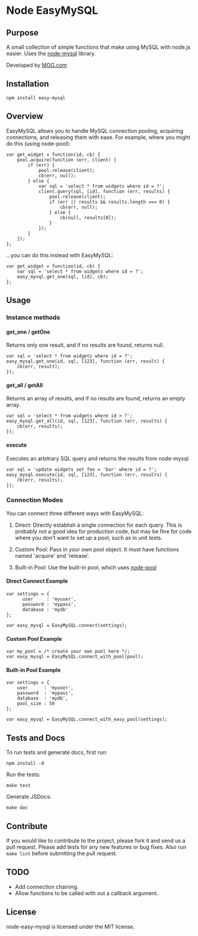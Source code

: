 Node EasyMySQL
==============

## Purpose

A small collection of simple functions that make using MySQL with node.js easier. 
Uses the [node-mysql](https://github.com/felixge/node-mysql) library.

Developed by [MOG.com](http://mog.com)

## Installation

```
npm install easy-mysql
```

## Overview

EasyMySQL allows you to handle MySQL connection pooling, acquiring connections, and releasing them with ease.
For example, where you might do this (using node-pool):

    var get_widget = function(id, cb) {
        pool.acquire(function (err, client) {
            if (err) {
                pool.release(client);
                cb(err, null);
            } else {
                var sql = 'select * from widgets where id = ?';
                client.query(sql, [id], function (err, results) {
                    pool.release(client);
                    if (err || results && results.length === 0) {
                        cb(err, null);
                    } else {
                        cb(null, results[0]);
                    }
                });
            }
        });
    };

...you can do this instead with EasyMySQL:

    var get_widget = function(id, cb) {
        var sql = 'select * from widgets where id = ?';
        easy_mysql.get_one(sql, [id], cb);
    };

## Usage

### Instance methods

#### get_one / getOne

Returns only one result, and if no results are found, returns null.

    var sql = 'select * from widgets where id = ?';
    easy_mysql.get_one(id, sql, [123], function (err, result) {
        cb(err, result);
    });


#### get_all / getAll

Returns an array of results, and if no results are found, returns an empty array.

    var sql = 'select * from widgets where id > ?';
    easy_mysql.get_all(id, sql, [123], function (err, results) {
        cb(err, results);
    });

#### execute

Executes an arbitrary SQL query and returns the results from node-mysql.

    var sql = 'update widgets set foo = 'bar' where id = ?';
    easy_mysql.execute(id, sql, [123], function (err, results) {
        cb(err, results);
    });


### Connection Modes

You can connect three different ways with EasyMySQL:

  1. Direct: Directly establish a single connection for each query.
  This is probably not a good idea for production code, but may be fine for code
  where you don't want to set up a pool, such as in unit tests.

  2. Custom Pool: Pass in your own pool object.  It must have functions named
  'acquire' and 'release'.

  3. Built-in Pool: Use the built-in pool, which uses [node-pool](https://github.com/coopernurse/node-pool)


#### Direct Connect Example

    var settings = {
          user     : 'myuser',
          password : 'mypass',
          database : 'mydb'
    };
 
    var easy_mysql = EasyMySQL.connect(settings);

#### Custom Pool Example

    var my_pool = /* create your own pool here */;
    var easy_mysql = EasyMySQL.connect_with_pool(pool);

#### Built-in Pool Example
    var settings = {
        user      : 'myuser',
        password  : 'mypass',
        database  : 'mydb',
        pool_size : 50
    };

    var easy_mysql = EasyMySQL.connect_with_easy_pool(settings);

## Tests and Docs

To run tests and generate docs, first run:

    npm install -d

Run the tests:

    make test

Generate JSDocs:

    make doc


## Contribute

If you would like to contribute to the project, please fork it and send us a pull request.  Please add tests
for any new features or bug fixes.  Also run ``make lint`` before submitting the pull request.


## TODO

 * Add connection chaining.
 * Allow functions to be called with out a callback argument.


## License

node-easy-mysql is licensed under the MIT license.
